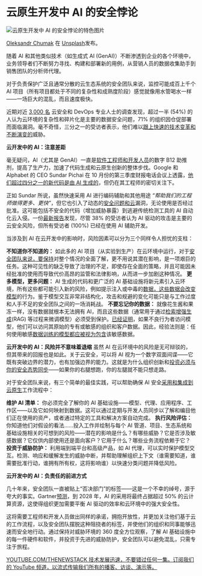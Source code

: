 # 云原生开发中 AI 的安全悖论

![云原生开发中 AI 的安全悖论的特色图片](https://cdn.thenewstack.io/media/2025/05/dc4631f3-oleksandr-chumak-zguburggmdy-unsplash-1024x612.jpg)

[Oleksandr Chumak](https://unsplash.com/@olalandro?utm_content=creditCopyText&utm_medium=referral&utm_source=unsplash) 在 [Unsplash](https://unsplash.com/photos/black-framed-eyeglasses-on-computer-screen-zGuBURGGmdY?utm_content=creditCopyText&utm_medium=referral&utm_source=unsplash)发布。

随着 AI 和其他类似技术（如生成式 AI (GenAI)）不断渗透到企业的各个环境中，业务领导者们不断努力寻找、构建和部署新的用例，从营销人员的数据收集助手到销售团队的分析师代理。

对于负责保护广泛且通常分散的云生态系统的安全团队来说，监控可能成百上千个 AI 项目（所有项目都处于不同的复杂性和成熟度阶段）感觉就像用水管喝水一样——一场巨大的混乱，而且速度极快。

近期对近 [3,000 名](https://www.paloaltonetworks.com/resources/research/state-of-cloud-native-security-2024) 云安全和 DevOps 专业人士的调查发现，超过一半 (54%) 的人认为云环境的复杂性和碎片化是主要的数据安全问题，71% 的组织因仓促部署而面临漏洞。毫不奇怪，三分之一的受访者表示，他们难以[跟上快速的技术变革和不断演变的](https://thenewstack.io/ai-is-evolving-rapidly-heres-how-developers-can-keep-pace/)威胁。

**云开发中的 AI：注意差距**

毫无疑问，AI（尤其是 GenAI）一直是[软件工程师和开发人员](https://thenewstack.io/three-software-development-challenges-slowing-ai-progress/)的数字 B12 助推剂，提高了生产力，加速了代码生成和云原生创新的整体步伐。Google 和 Alphabet 的 CEO Sundar Pichai 在 10 月份的第三季度财报电话会议上透露，[他们超过四分之一的新代码是由 AI 生成的](https://blog.google/inside-google/message-ceo/alphabet-earnings-q3-2024/#search)，但仍在其工程师的密切关注下。

正如 Sundar 所说，虽然快速采用 AI 进行编码辅助和其他用途 *“帮助我们的工程师做得更多、更快”*，但它也引入了动态的[安全问题和云](https://thenewstack.io/what-we-can-learn-from-the-top-cloud-security-breaches/)漏洞，无论使用是否经过批准。这可能包括不安全的代码（增加威胁暴露）到逃避传统检测工具的 AI 自动化云入侵。一份[最新报告](https://www.paloaltonetworks.com/resources/research/state-of-cloud-native-security-2024)发现，尽管 38% 的受访者认为 AI 驱动的攻击是主要的云安全风险，但所有受访者 (100%) 已经在使用 AI 辅助开发。

当涉及到 AI 在云开发中的影响时，风险因素可以分为三个同样令人担忧的支柱：

**不知道你不知道的：** 如此多的 AI 项目（从实验到生产）在云环境中运行，对于[安全团队来说，要保持](https://thenewstack.io/open-source-needs-maintainers-but-how-can-they-get-paid/)对整个情况的全面了解，更不用说其潜在影响，是一项艰巨的任务。这种可见性的缺乏导致了治理的不足，即使存在全面的策略，并且可能因未经批准的使用而导致代价高昂的监管和法律影响，从而进一步加剧这种情况。
**更多模型，更多问题：** AI 生成的代码和更广泛的 AI 基础设施将新元素引入云环境，所有这些都可能引入新的风险，例如提示注入或中毒的[数据，这些数据会改变模型](https://thenewstack.io/pulumi-templates-for-genai-stacks-pinecone-langchain-first/)的行为。鉴于模型交互非常非结构化，攻击和规避的变化可能只是与工作过度和人手不足的安全团队之间的一场消耗战。
**不要忘记你的数据：** 就像花生酱和果冻一样，没有数据就根本无法拥有 AI，而且这些数据（通常用于通过[检索增强生成](https://thenewstack.io/advanced-retrieval-augmented-generation-rag-techniques/)(RAG) 等过程来微调模型）必须受到保护。[已经证明](https://www.scworld.com/brief/hugging-face-compromised-with-malicious-ai-models)，如果不良行为者访问模型，他们可以访问其原始的专有或敏感的组织和客户数据。因此，经验法则是：任何使用敏感[数据训练的模型都应被视为包含](https://thenewstack.io/container-security-a-troubling-tale-but-hope-on-the-horizon/)该敏感数据。

**云开发中的 AI：风险并不意味着退缩**
虽然 AI 在云环境中的风险是无可辩驳的，但其带来的回报也是如此。关于云安全，可以将 AI 视为一个数字双面间谍——它既有突破边界的潜力，也有加强边界的能力。这就是为什么组织创新和[投资必须与你的安全态势同步](https://thenewstack.io/want-to-mitigate-risk-invest-in-automation/)——如果你的右腿想跑，你的左腿就不能只想走路。

对于安全团队来说，有三个简单的最佳实践，可以帮助确保 AI 安全[采用和集成到云原生](https://thenewstack.io/5-things-to-know-before-adopting-cloud-native/)工作流程中：

**维护 AI 清单：** 你必须完全了解你的 AI 基础设施——模型、代理、应用程序、工作区——以及它如何映射到数据。这可以通过定期与开发人员同步以了解和编目他们正在使用的资产，或者通过特定的工具和解决方案自动完成。
**执行风险评估：** 你知道他们对假设的看法……投入工作并绘制与每个 AI 管道、项目、生态系统和基础设施相关的可想到的风险——潜在的影响是什么？有哪些威胁？它是否涉及敏感数据？它仅供内部使用还是面向客户？它用于什么？哪些业务流程依赖于它？
**投资于威胁防护：** 利用端到端平台和高级产品，如 AI 代理，可以实时保护模型交互。检测、响应和缓解发生的威胁中断，并帮助理解组织上下文（谁需要知道，谁需要批准行动，谁拥有所有权，这将影响谁）以快速分类问题并降低风险。

**云开发中的 AI：负责任的前进方式**

几十年来，安全团队一直被贴上“否决部门”的标签——这是一个不幸的绰号，源于夸大的事实。Gartner[预测](https://www.gartner.com/en/webinar/566448/1276680#:~:text=By%202028%2C%20cloud%20computing%20will,execution%20will%20impact%20business%20effectiveness.)，到 2028 年，AI 的采用将最终占据超过 50% 的云计算资源，这使得组织更加需要平衡 AI 驱动的效率和云环境中的强大安全性。

这将需要工程师和开发人员做出同样的承诺，拥抱开放性，并更加关注他们基于云的工作流程，以及安全团队摆脱这种阻挠者的标签，并使他们的组织和同事能够迅速而安全地行动。通过保持对威胁环境的 360 度全方位观察，了解 AI 基础设施中的每一件硬件和软件，并投资于先进的威胁防护，安全团队可以避免混乱，只需专注于旅程。

[
YOUTUBE.COM/THENEWSTACK
技术发展迅速，不要错过任何一集。订阅我们的 YouTube
频道，以流式传输我们所有的播客、访谈、演示等。
](https://youtube.com/thenewstack?sub_confirmation=1)